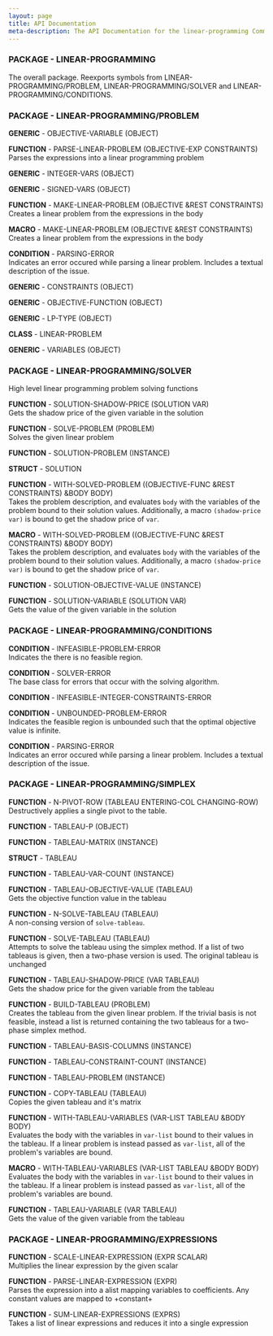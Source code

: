 ```yaml
---
layout: page
title: API Documentation
meta-description: The API Documentation for the linear-programming Common Lisp library.
---
```



### **PACKAGE** - LINEAR-PROGRAMMING   
The overall package.  Reexports symbols from
             LINEAR-PROGRAMMING/PROBLEM, LINEAR-PROGRAMMING/SOLVER and
             LINEAR-PROGRAMMING/CONDITIONS.

### **PACKAGE** - LINEAR-PROGRAMMING/PROBLEM 

**GENERIC** - OBJECTIVE-VARIABLE (OBJECT)

**FUNCTION** - PARSE-LINEAR-PROBLEM (OBJECTIVE-EXP CONSTRAINTS)  
Parses the expressions into a linear programming problem

**GENERIC** - INTEGER-VARS (OBJECT)

**GENERIC** - SIGNED-VARS (OBJECT)

**FUNCTION** - MAKE-LINEAR-PROBLEM (OBJECTIVE &REST CONSTRAINTS)  
Creates a linear problem from the expressions in the body

**MACRO** - MAKE-LINEAR-PROBLEM (OBJECTIVE &REST CONSTRAINTS)  
Creates a linear problem from the expressions in the body

**CONDITION** - PARSING-ERROR   
Indicates an error occured while parsing a linear problem.
                   Includes a textual description of the issue.

**GENERIC** - CONSTRAINTS (OBJECT)

**GENERIC** - OBJECTIVE-FUNCTION (OBJECT)

**GENERIC** - LP-TYPE (OBJECT)

**CLASS** - LINEAR-PROBLEM 

**GENERIC** - VARIABLES (OBJECT)

### **PACKAGE** - LINEAR-PROGRAMMING/SOLVER   
High level linear programming problem solving functions

**FUNCTION** - SOLUTION-SHADOW-PRICE (SOLUTION VAR)  
Gets the shadow price of the given variable in the solution

**FUNCTION** - SOLVE-PROBLEM (PROBLEM)  
Solves the given linear problem

**FUNCTION** - SOLUTION-PROBLEM (INSTANCE)

**STRUCT** - SOLUTION 

**FUNCTION** - WITH-SOLVED-PROBLEM ((OBJECTIVE-FUNC &REST CONSTRAINTS) &BODY BODY)  
Takes the problem description, and evaluates `body` with the variables of
   the problem bound to their solution values.  Additionally, a macro
   `(shadow-price var)` is bound to get the shadow price of `var`.

**MACRO** - WITH-SOLVED-PROBLEM ((OBJECTIVE-FUNC &REST CONSTRAINTS) &BODY BODY)  
Takes the problem description, and evaluates `body` with the variables of
   the problem bound to their solution values.  Additionally, a macro
   `(shadow-price var)` is bound to get the shadow price of `var`.

**FUNCTION** - SOLUTION-OBJECTIVE-VALUE (INSTANCE)

**FUNCTION** - SOLUTION-VARIABLE (SOLUTION VAR)  
Gets the value of the given variable in the solution

### **PACKAGE** - LINEAR-PROGRAMMING/CONDITIONS 

**CONDITION** - INFEASIBLE-PROBLEM-ERROR   
Indicates the there is no feasible region.

**CONDITION** - SOLVER-ERROR   
The base class for errors that occur with the solving algorithm.

**CONDITION** - INFEASIBLE-INTEGER-CONSTRAINTS-ERROR 

**CONDITION** - UNBOUNDED-PROBLEM-ERROR   
Indicates the feasible region is unbounded such that the
                   optimal objective value is infinite.

**CONDITION** - PARSING-ERROR   
Indicates an error occured while parsing a linear problem.
                   Includes a textual description of the issue.

### **PACKAGE** - LINEAR-PROGRAMMING/SIMPLEX 

**FUNCTION** - N-PIVOT-ROW (TABLEAU ENTERING-COL CHANGING-ROW)  
Destructively applies a single pivot to the table.

**FUNCTION** - TABLEAU-P (OBJECT)

**FUNCTION** - TABLEAU-MATRIX (INSTANCE)

**STRUCT** - TABLEAU 

**FUNCTION** - TABLEAU-VAR-COUNT (INSTANCE)

**FUNCTION** - TABLEAU-OBJECTIVE-VALUE (TABLEAU)  
Gets the objective function value in the tableau

**FUNCTION** - N-SOLVE-TABLEAU (TABLEAU)  
A non-consing version of `solve-tableau`.

**FUNCTION** - SOLVE-TABLEAU (TABLEAU)  
Attempts to solve the tableau using the simplex method.  If a list of two
   tableaus is given, then a two-phase version is used.
   The original tableau is unchanged

**FUNCTION** - TABLEAU-SHADOW-PRICE (VAR TABLEAU)  
Gets the shadow price for the given variable from the tableau

**FUNCTION** - BUILD-TABLEAU (PROBLEM)  
Creates the tableau from the given linear problem.  If the trivial basis is
   not feasible, instead a list is returned containing the two tableaus for a
   two-phase simplex method.

**FUNCTION** - TABLEAU-BASIS-COLUMNS (INSTANCE)

**FUNCTION** - TABLEAU-CONSTRAINT-COUNT (INSTANCE)

**FUNCTION** - TABLEAU-PROBLEM (INSTANCE)

**FUNCTION** - COPY-TABLEAU (TABLEAU)  
Copies the given tableau and it's matrix

**FUNCTION** - WITH-TABLEAU-VARIABLES (VAR-LIST TABLEAU &BODY BODY)  
Evaluates the body with the variables in `var-list` bound to their values in
   the tableau.  If a linear problem is instead passed as `var-list`, all
   of the problem's variables are bound.

**MACRO** - WITH-TABLEAU-VARIABLES (VAR-LIST TABLEAU &BODY BODY)  
Evaluates the body with the variables in `var-list` bound to their values in
   the tableau.  If a linear problem is instead passed as `var-list`, all
   of the problem's variables are bound.

**FUNCTION** - TABLEAU-VARIABLE (VAR TABLEAU)  
Gets the value of the given variable from the tableau

### **PACKAGE** - LINEAR-PROGRAMMING/EXPRESSIONS 

**FUNCTION** - SCALE-LINEAR-EXPRESSION (EXPR SCALAR)  
Multiplies the linear expression by the given scalar

**FUNCTION** - PARSE-LINEAR-EXPRESSION (EXPR)  
Parses the expression into a alist mapping variables to coefficients.
   Any constant values are mapped to +constant+

**FUNCTION** - SUM-LINEAR-EXPRESSIONS (EXPRS)  
Takes a list of linear expressions and reduces it into a single expression

